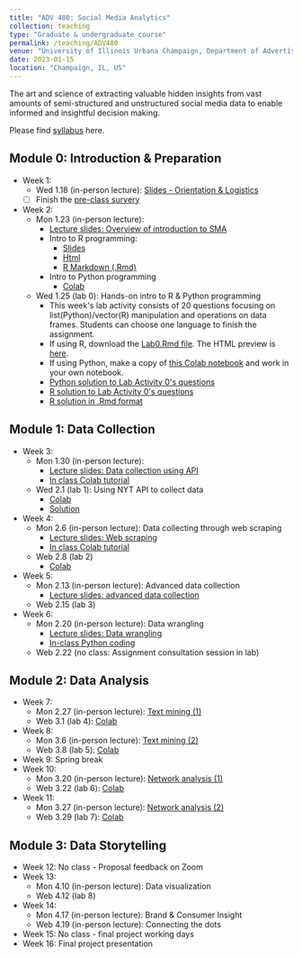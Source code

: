 ```yaml
---
title: "ADV 480: Social Media Analytics"
collection: teaching
type: "Graduate & undergraduate course"
permalink: /teaching/ADV480
venue: "University of Illinois Urbana Champaign, Department of Advertising"
date: 2023-01-15
location: "Champaign, IL, US"
---
```


The art and science of extracting valuable hidden insights from vast amounts of semi-structured and unstructured social media data to enable informed and insightful decision making.

Please find [syllabus](https://docs.google.com/document/d/1MgLldJJeVO-ILw-jHBWqG_DW3D8GQZ1nyCiHRsK1ygA/edit?usp=sharing) here. 

Module 0: Introduction & Preparation 
--------
* Week 1:  
	* Wed 1.18 (in-person lecture): [Slides - Orientation & Logistics](https://docs.google.com/presentation/d/15b69b--si3OJIkc4vy9Nbmx049rOrzf6JL6WaMX3O5g/edit?usp=sharing) 
	- [ ] Finish the [pre-class survery](https://forms.gle/VCKzGNVq42qXyR6i8) 
* Week 2: 
	* Mon 1.23 (in-person lecture): 
		* [Lecture slides: Overview of introduction to SMA](https://docs.google.com/presentation/d/1vpY_-3Ol3RF8PvPD0f2bSKroAHzO3mTg7w44EqWShRc/edit?usp=sharing) 
		* Intro to R programming: 
			* [Slides](https://docs.google.com/presentation/d/1xAacHqitu9UC41ef57RgvU0rYsQcgeT4kXS4i1slsmY/edit?usp=sharing)
			* [Html](https://drmaggiezhang.com/files/R-Basics.html)
			* [R Markdown (.Rmd)](https://drmaggiezhang.com/files/R-Basics.Rmd)
		* Intro to Python programming
			* [Colab](https://colab.research.google.com/drive/1bCN_SdsWdlPy8Hpp1l9CQvBMrtsr8O7Z?usp=sharing)
	* Wed 1.25 (lab 0): Hands-on intro to R & Python programming
		*  This week's lab activity consists of 20 questions focusing on list(Python)/vector(R) manipulation and operations on data frames. Students can choose one language to finish the assignment.
		*  If using R, download the [Lab0.Rmd file](https://drmaggiezhang.com/files/Lab0.Rmd). The HTML preview is [here](https://drmaggiezhang.com/files/Lab0.html).
		*  If using Python, make a copy of [this Colab notebook](https://colab.research.google.com/drive/1WcCJ44K34qDv7657ZQvMGMOGBjoNFrNe?usp=sharing) and work in your own notebook. 
		*  [Python solution to Lab Activity 0's questions](https://colab.research.google.com/drive/1pyWf3wSOgi0jcfaiM-r5Rj8Y8vmBVzYr?usp=sharing)
		*  [R solution to Lab Activity 0's questions](https://drmaggiezhang.com/files/Lab0_solution.html)
		*  [R solution in .Rmd format](https://drmaggiezhang.com/files/Lab0_solution.Rmd)  

Module 1: Data Collection
--------
* Week 3:
	* Mon 1.30 (in-person lecture): 
		* [Lecture slides: Data collection using API](https://docs.google.com/presentation/d/1wcIRGO78cxpv5tzTOeV_FJXLeRXZZ4wrXvnWO3TKAD8/edit?usp=sharing)
		* [In class Colab tutorial](https://colab.research.google.com/drive/1Q8i_o4ih_HkCQk891Jsy8xrNk3hQI2vN?usp=sharing)
	* Wed 2.1 (lab 1): Using NYT API to collect data
		* [Colab](https://colab.research.google.com/drive/1h2okP1CH1qnP98U2563c5TMez2iZ_ekw?usp=sharing)
		* [Solution](https://colab.research.google.com/drive/1EzEG9-OakGRY7XveLex3kJHG72Tn8QTF?usp=sharing)
* Week 4:
	* Mon 2.6 (in-person lecture): Data collecting through web scraping
		* [Lecture slides: Web scraping](https://docs.google.com/presentation/d/14XfsTS1WdsIU1leFSEVz4Lhy5r--CWNLs5CM5zgz7js/edit)
		* [In class Colab tutorial](https://colab.research.google.com/drive/10wqiZfvqhzLku6DXtGZQvqY0OhiGtoZa?usp=sharing) 
	* Web 2.8 (lab 2)
		* [Colab](https://colab.research.google.com/drive/1d8teGQJ7IV7ZHdmOwLS5zxWMe8gC1ytP) 
* Week 5:
	* Mon 2.13 (in-person lecture): Advanced data collection 
		* [Lecture slides: advanced data collection](https://docs.google.com/presentation/d/1Gs6GYm8QI0rPmpuhMiD31Dh_uWorwH0bSEmQl4bh6Pw/edit?usp=sharing) 
	* Web 2.15 (lab 3)
* Week 6:
	* Mon 2.20 (in-person lecture): Data wrangling
		* [Lecture slides: Data wrangling](https://docs.google.com/presentation/d/1gqlLzFwXmhxT3vf3-shUSnWfj4ooEUy2fBs2ByyLVGo/edit?usp=sharing)
		* [In-class Python coding](https://colab.research.google.com/drive/1pb3vbT5mNEHb6Km3FqKH28EjPw4_sIl8?usp=sharing)
	* Web 2.22 (no class: Assignment consultation session in lab)

Module 2: Data Analysis
--------
* Week 7: 
	* Mon 2.27 (in-person lecture): [Text mining (1)](https://docs.google.com/presentation/d/1-uh6AvLX-9klF8qsBXO0bLcrAoLoBBkymmLZmn65114/edit)
	* Web 3.1 (lab 4): [Colab](https://colab.research.google.com/drive/1AdzoPW3cAPEd9DZrDb7W1cbTeRWItty1?usp=sharing)
* Week 8:
	* Mon 3.6 (in-person lecture): [Text mining (2)](https://docs.google.com/presentation/d/1flVUBMR-hVpmOSP6PSSpThFwOfl3Od4bj-9bjUuKaq4/edit)
	* Web 3.8 (lab 5): [Colab](https://colab.research.google.com/drive/1jpEeKAZvrf6P9fFdtK0XoWD865JMmHco?usp=sharing)
* Week 9: Spring break 
* Week 10:
	* Mon 3.20 (in-person lecture): [Network analysis (1)](https://docs.google.com/presentation/d/1UtJbFEMI26z_R6S4mio7YLY_cHGOzvBpNGK8sScHOvQ/edit)
	* Web 3.22 (lab 6): [Colab](https://colab.research.google.com/drive/1zdzEyg1cyU0mzCjDQcHWloNnIn7Rlx_0?usp=sharing)
* Week 11:
	* Mon 3.27 (in-person lecture): [Network analysis (2)](https://docs.google.com/presentation/d/1fffimuPW-T52tGtA_AU3W39Luzu8tMqrjctqATgKjVU/edit)
	* Web 3.29 (lab 7): [Colab](https://colab.research.google.com/drive/1EHDLk1UfBOxcAo_IBj5HsEsNuZM6MjJC)

Module 3: Data Storytelling
--------
* Week 12: No class - Proposal feedback on Zoom
* Week 13:
	* Mon 4.10 (in-person lecture): Data visualization 
	* Web 4.12 (lab 8)
* Week 14: 
	* Mon 4.17 (in-person lecture): Brand & Consumer Insight
	* Web 4.19 (in-person lecture): Connecting the dots
* Week 15: No class - final project working days
* Week 16: Final project presentation 










